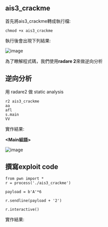 ## ais3_crackme
首先將ais3_crackme轉成執行檔:
```
chmod +x ais3_crackme
```
執行後會出現下列結果:

![image](https://user-images.githubusercontent.com/22366572/138836735-9745e7f1-804c-4884-81e9-ea1600378724.png)

為了瞭解程式碼，我們使用**radare 2**來做逆向分析
## 逆向分析
用 radare2 做 static analysis
```
r2 ais3_crackme
aa
afl
s.main
VV
```
實作結果:

**<Main組語>**

![image](https://user-images.githubusercontent.com/22366572/138836103-e44b91be-c2ae-4c90-bc5e-bd19824fefba.png)


## 撰寫exploit code
```
from pwn import *
r = process('./ais3_crackme')

payload = b'A'*6

r.sendline(payload + '2')

r.interactive()
```
實作結果:
